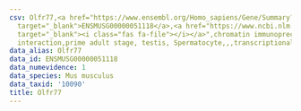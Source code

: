 ```yaml
---
csv: Olfr77,<a href="https://www.ensembl.org/Homo_sapiens/Gene/Summary?db=core;g=ENSMUSG00000051118"
  target="_blank">ENSMUSG00000051118</a>,<a href="https://www.ncbi.nlm.nih.gov/pubmed/25450459"
  target="_blank"><i class="fas fa-file"></i></a>",chromatin immunoprecipitation assay,direct
  interaction,prime adult stage, testis, Spermatocyte,,,transcriptional regulation,
data_alias: Olfr77
data_id: ENSMUSG00000051118
data_numevidence: 1
data_species: Mus musculus
data_taxid: '10090'
title: Olfr77
---
```

